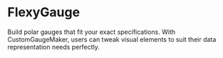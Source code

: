 # FlexyGauge
Build polar gauges that fit your exact specifications. With CustomGaugeMaker, users can tweak visual elements to suit their data representation needs perfectly.
